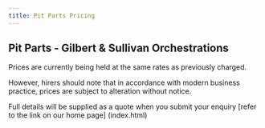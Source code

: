 ```yaml
---
title: Pit Parts Pricing
---
```


## Pit Parts - Gilbert & Sullivan Orchestrations

Prices are currently being held at the same rates as previously charged.

However, hirers should note that in accordance with modern business practice, prices are subject to alteration without notice.

Full details will be supplied as a quote when you submit your enquiry [refer to the link on our home page] (index.html)